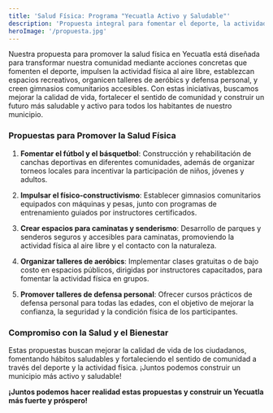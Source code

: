 ```yaml
---
title: 'Salud Física: Programa "Yecuatla Activo y Saludable"'
description: 'Propuesta integral para fomentar el deporte, la actividad física y el bienestar en Yecuatla, promoviendo un estilo de vida saludable y fortaleciendo la comunidad.'
heroImage: '/propuesta.jpg'
---
```


Nuestra propuesta para promover la salud física en Yecuatla está diseñada para transformar nuestra comunidad mediante acciones concretas que fomenten el deporte, impulsen la actividad física al aire libre, establezcan espacios recreativos, organicen talleres de aeróbics y defensa personal, y creen gimnasios comunitarios accesibles. Con estas iniciativas, buscamos mejorar la calidad de vida, fortalecer el sentido de comunidad y construir un futuro más saludable y activo para todos los habitantes de nuestro municipio.

### Propuestas para Promover la Salud Física

1. **Fomentar el fútbol y el básquetbol**: Construcción y rehabilitación de canchas deportivas en diferentes comunidades, además de organizar torneos locales para incentivar la participación de niños, jóvenes y adultos.

2. **Impulsar el físico-constructivismo**: Establecer gimnasios comunitarios equipados con máquinas y pesas, junto con programas de entrenamiento guiados por instructores certificados.

3. **Crear espacios para caminatas y senderismo**: Desarrollo de parques y senderos seguros y accesibles para caminatas, promoviendo la actividad física al aire libre y el contacto con la naturaleza.

4. **Organizar talleres de aeróbics**: Implementar clases gratuitas o de bajo costo en espacios públicos, dirigidas por instructores capacitados, para fomentar la actividad física en grupos.

5. **Promover talleres de defensa personal**: Ofrecer cursos prácticos de defensa personal para todas las edades, con el objetivo de mejorar la confianza, la seguridad y la condición física de los participantes.

### Compromiso con la Salud y el Bienestar

Estas propuestas buscan mejorar la calidad de vida de los ciudadanos, fomentando hábitos saludables y fortaleciendo el sentido de comunidad a través del deporte y la actividad física. ¡Juntos podemos construir un municipio más activo y saludable!  

**¡Juntos podemos hacer realidad estas propuestas y construir un Yecuatla más fuerte y próspero!**